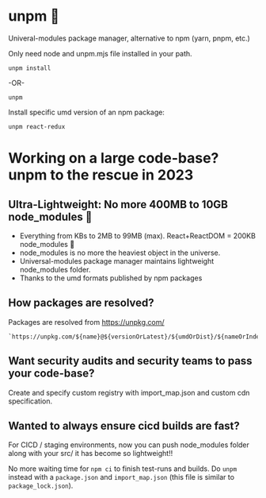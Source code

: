 # unpm 🎉
Univeral-modules package manager, alternative to npm (yarn, pnpm, etc.)

Only need node and unpm.mjs file installed in your path.

`unpm install`

-OR-

```
unpm
```
Install specific umd version of an npm package:
```
unpm react-redux
```

# Working on a large code-base? unpm to the rescue in 2023

## Ultra-Lightweight: No more 400MB to 10GB node_modules 🤯

+ Everything from KBs to 2MB to 99MB (max).  React+ReactDOM = 200KB node_modules 🤯
+ node_modules is no more the heaviest object in the universe.
+ Universal-modules package manager maintains lightweight node_modules folder.
+ Thanks to the umd formats published by npm packages

## How packages are resolved?

Packages are resolved from https://unpkg.com/

```
`https://unpkg.com/${name}@${versionOrLatest}/${umdOrDist}/${nameOrIndex}${productionMin}.${jsOrMjsOrCjs}`
```

## Want security audits and security teams to pass your code-base?

Create and specify custom registry with import_map.json and custom cdn specification.

## Wanted to always ensure cicd builds are fast?
For CICD / staging environments, now you can push node_modules folder along with your src/ it has become so lightweight!!

No more waiting time for `npm ci` to finish test-runs and builds. Do `unpm` instead with a `package.json` and `import_map.json` (this file is similar to `package_lock.json`).
